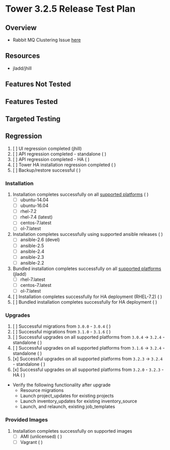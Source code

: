 # Tower 3.2.5 Release Test Plan

## Overview

* Rabbit MQ Clustering Issue [here](https://github.com/ansible/tower-qa/pull/1718)

## Resources
* jladd/jhill

## Features Not Tested

## Features Tested

## Targeted Testing

## Regression
1. [ ] UI regression completed (jhill)
1. [ ] API regression completed - standalone ( )
1. [ ] API regression completed - HA ( )
1. [ ] Tower HA installation regression completed ( )
1. [ ] Backup/restore successful ( )

### Installation
1. Installation completes successfully on all [supported platforms](https://docs.ansible.com/ansible-tower/3.2.3/html/installandreference/requirements_refguide.html) ( )
    * [ ] ubuntu-14.04
    * [ ] ubuntu-16.04
    * [ ] rhel-7.2
    * [ ] rhel-7.4 (latest)
    * [ ] centos-7.latest
    * [ ] ol-7.latest
1. Installation completes successfully using supported ansible releases ( )
    * [ ] ansible-2.6 (devel)
    * [ ] ansible-2.5
    * [ ] ansible-2.4
    * [ ] ansible-2.3
    * [ ] ansible-2.2
1. Bundled installation completes successfully on all [supported platforms](https://docs.ansible.com/ansible-tower/3.2.3/html/installandreference/tower_installer.html#bundled-install) (jladd)
    * [ ] rhel-7.latest
    * [ ] centos-7.latest
    * [ ] ol-7.latest
1. [ ] Installation completes successfully for HA deployment (RHEL-7.2) ( )
1. [ ] Bundled installation completes successfully for HA deployment ( )

### Upgrades
1. [ ] Successful migrations from `3.0.0` - `3.0.4` ( )
1. [ ] Successful migrations from `3.1.0` - `3.1.6` ( )
1. [ ] Successful upgrades on all supported platforms from `3.0.4` -> `3.2.4` - standalone ( )
1. [ ] Successful upgrades on all supported platforms from `3.1.6` -> `3.2.4` - standalone ( )
1. [x] Successful upgrades on all supported platforms from `3.2.3` -> `3.2.4` - standalone ( )
1. [x] Successful upgrades on all supported platforms from `3.2.0` - `3.2.3` - HA ( )

* Verify the following functionality after upgrade
    * Resource migrations
    * Launch project_updates for existing projects
    * Launch inventory_updates for existing inventory_source
    * Launch, and relaunch, existing job_templates

### Provided Images
1. Installation completes successfully on supported images
    * [ ] AMI (unlicensed) ( )
    * [ ] Vagrant ( )
